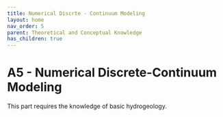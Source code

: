 ```yaml
---
title: Numerical Discrte - Continuum Modeling
layout: home
nav_order: 5
parent: Theoretical and Conceptual Knowledge
has_children: true
---
```

<script
  src="https://cdn.mathjax.org/mathjax/latest/MathJax.js?config=TeX-AMS-MML_HTMLorMML"
  type="text/javascript">
</script>

# A5 - Numerical Discrete-Continuum Modeling

This part requires the knowledge of basic hydrogeology. 
